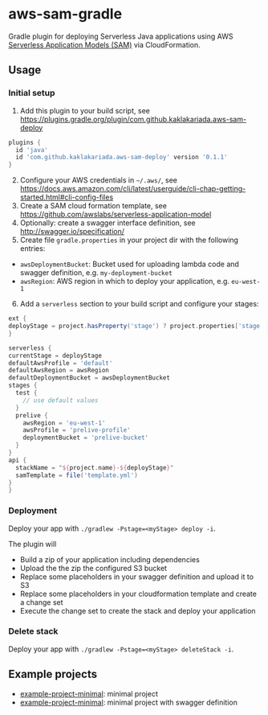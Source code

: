 # aws-sam-gradle
Gradle plugin for deploying Serverless Java applications using AWS [Serverless Application Models (SAM)](https://github.com/awslabs/serverless-application-model) via CloudFormation.

## Usage

### Initial setup

1. Add this plugin to your build script, see https://plugins.gradle.org/plugin/com.github.kaklakariada.aws-sam-deploy

  ```groovy
plugins {
    id 'java'
    id 'com.github.kaklakariada.aws-sam-deploy' version '0.1.1'
}
```
2. Configure your AWS credentials in `~/.aws/`, see https://docs.aws.amazon.com/cli/latest/userguide/cli-chap-getting-started.html#cli-config-files
3. Create a SAM cloud formation template, see https://github.com/awslabs/serverless-application-model
4. Optionally: create a swagger interface definition, see http://swagger.io/specification/
5. Create file `gradle.properties` in your project dir with the following entries:
  * `awsDeploymentBucket`: Bucket used for uploading lambda code and swagger definition, e.g. `my-deployment-bucket`
  * `awsRegion`: AWS region in which to deploy your application, e.g. `eu-west-1`
6. Add a `serverless` section to your build script and configure your stages:

  ```groovy
ext {
  deployStage = project.hasProperty('stage') ? project.properties['stage'] : 'test'
}

serverless {
  currentStage = deployStage
  defaultAwsProfile = 'default'
  defaultAwsRegion = awsRegion
  defaultDeploymentBucket = awsDeploymentBucket
  stages {
    test {
      // use default values
    }
    prelive {
      awsRegion = 'eu-west-1'
      awsProfile = 'prelive-profile'
      deploymentBucket = 'prelive-bucket'
    }
  }
  api {
    stackName = "${project.name}-${deployStage}"
    samTemplate = file('template.yml')
  }
}
```

### Deployment

Deploy your app with `./gradlew -Pstage=<myStage> deploy -i`.

The plugin will
* Build a zip of your application including dependencies
* Upload the the zip the configured S3 bucket
* Replace some placeholders in your swagger definition and upload it to S3
* Replace some placeholders in your cloudformation template and create a change set
* Execute the change set to create the stack and deploy your application

### Delete stack

Deploy your app with `./gradlew -Pstage=<myStage> deleteStack -i`.

## Example projects
* [example-project-minimal](https://github.com/kaklakariada/aws-sam-gradle/tree/master/example-project-minimal): minimal project
* [example-project-minimal](https://github.com/kaklakariada/aws-sam-gradle/tree/master/example-project-swagger): minimal project with swagger definition
